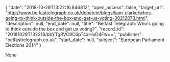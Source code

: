 {
  "date": "2018-10-29T13:22:16.846812", 
  "open_access": false, 
  "target_url": "http://www.belfasttelegraph.co.uk/debateni/blogs/liam-clarke/whos-going-to-think-outside-the-box-and-get-us-voting-30212073.html", 
  "description": null, 
  "end_date": null, 
  "title": "Belfast Telegraph: Who's going to think outside the box and get us voting?", 
  "record_id": "20181029T132216/bbYTgRVC9C6pT4xHlxD4Fw==", 
  "publisher": "belfasttelegraph.co.uk", 
  "start_date": null, 
  "subject": "European Parliament Elections 2014"
}

None